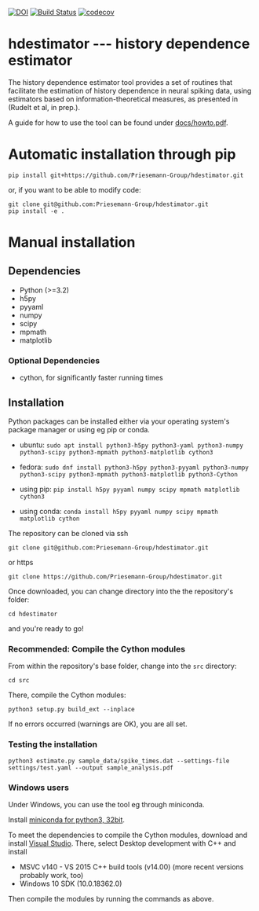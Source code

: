 [![DOI](https://zenodo.org/badge/276416522.svg)](https://zenodo.org/badge/latestdoi/276416522)
[![Build Status](https://travis-ci.org/Priesemann-Group/hdestimator.svg?branch=master)](https://travis-ci.org/Priesemann-Group/hdestimator)
[![codecov](https://codecov.io/gh/Priesemann-Group/hdestimator/branch/master/graph/badge.svg)](https://codecov.io/gh/Priesemann-Group/hdestimator)

# hdestimator --- history dependence estimator

The history dependence estimator tool provides a set of
routines that facilitate the estimation of history dependence in
neural spiking data, using estimators based on information-theoretical
measures, as presented in (Rudelt et al, in prep.).

A guide for how to use the tool can be found under
[docs/howto.pdf](docs/howto.pdf).
# Automatic installation through pip 
```pip install git+https://github.com/Priesemann-Group/hdestimator.git```

or, if you want to be able to modify code:

```
git clone git@github.com:Priesemann-Group/hdestimator.git
pip install -e .
```

# Manual installation

## Dependencies
- Python (>=3.2)
- h5py
- pyyaml
- numpy
- scipy
- mpmath
- matplotlib

### Optional Dependencies
- cython, for significantly faster running times


## Installation
Python packages can be installed either via your operating system's package manager or
using eg pip or conda.

* ubuntu: `sudo apt install python3-h5py python3-yaml python3-numpy python3-scipy python3-mpmath python3-matplotlib cython3`

* fedora: `sudo dnf install python3-h5py python3-pyyaml python3-numpy python3-scipy python3-mpmath python3-matplotlib python3-Cython`

* using pip: `pip install h5py pyyaml numpy scipy mpmath matplotlib cython3`

* using conda: `conda install h5py pyyaml numpy scipy mpmath matplotlib cython`


The repository can be cloned via ssh

```
git clone git@github.com:Priesemann-Group/hdestimator.git
```
or https
```
git clone https://github.com/Priesemann-Group/hdestimator.git
```

Once downloaded, you can change directory into the the repository's folder:

`cd hdestimator`

and you're ready to go!

### Recommended: Compile the Cython modules

From within the repository's base folder, change into the `src` directory:

`cd src`

There, compile the Cython modules:

`python3 setup.py build_ext --inplace`

If no errors occurred (warnings are OK), you are all set.

### Testing the installation 
`python3 estimate.py sample_data/spike_times.dat --settings-file settings/test.yaml --output sample_analysis.pdf`

### Windows users

Under Windows, you can use the tool eg through miniconda.

Install [miniconda for python3, 32bit](https://docs.conda.io/en/latest/miniconda.html).

To meet the dependencies to compile the Cython modules, download and install [Visual Studio](https://visualstudio.microsoft.com/downloads/).
There, select Desktop development with C++ and install
* MSVC v140 - VS 2015 C++ build tools (v14.00) (more recent versions probably work, too)
* Windows 10 SDK (10.0.18362.0)

Then compile the modules by running the commands as above.
